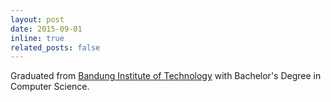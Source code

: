```yaml
---
layout: post
date: 2015-09-01
inline: true
related_posts: false
---
```


Graduated from [Bandung Institute of Technology](https://www.itb.ac.id/) with Bachelor's Degree in Computer Science.

